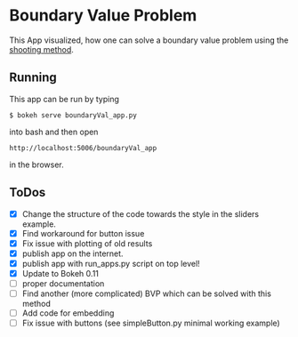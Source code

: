 # Boundary Value Problem
This App visualized, how one can solve a boundary value problem using the [shooting method](https://en.wikipedia.org/wiki/Shooting_method).

## Running
This app can be run by typing
```
$ bokeh serve boundaryVal_app.py
```
into bash and then open
```
http://localhost:5006/boundaryVal_app
```
in the browser.

## ToDos
- [x] Change the structure of the code towards the style in the sliders example.
- [x] Find workaround for button issue
- [x] Fix issue with plotting of old results
- [x] publish app on the internet.
- [x] publish app with run_apps.py script on top level!
- [x] Update to Bokeh 0.11
- [ ] proper documentation
- [ ] Find another (more complicated) BVP which can be solved with this method
- [ ] Add code for embedding
- [ ] Fix issue with buttons (see simpleButton.py minimal working example)
